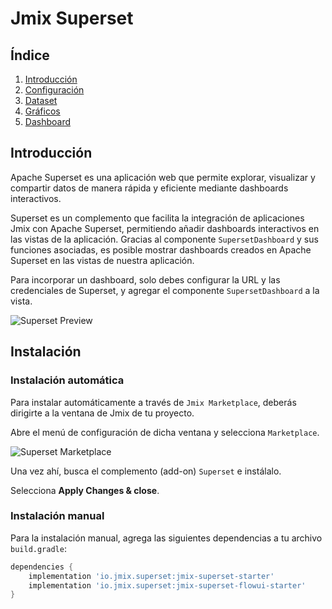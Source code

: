 # Jmix Superset

## Índice
1. [Introducción](Superset.md#Introducción)
2. [Configuración](Superset_config.md#Configuración)
3. [Dataset](Superset_dataset.md#Dataset)
4. [Gráficos](Superset_graficos.md#Gráficos)
5. [Dashboard](Superset_dashboard.md#Dashboard)

## Introducción
Apache Superset es una aplicación web que permite explorar, visualizar y compartir datos de manera rápida y eficiente mediante dashboards interactivos.

Superset es un complemento que facilita la integración de aplicaciones Jmix con Apache Superset, permitiendo añadir dashboards interactivos en las vistas de la aplicación. Gracias al componente `SupersetDashboard` y sus funciones asociadas, es posible mostrar dashboards creados en Apache Superset en las vistas de nuestra aplicación.

Para incorporar un dashboard, solo debes configurar la URL y las credenciales de Superset, y agregar el componente `SupersetDashboard` a la vista.

![Superset Preview](https://docs.jmix.io/jmix/superset/_images/overview-embedded-dashboard.png)

## Instalación

### Instalación automática
Para instalar automáticamente a través de `Jmix Marketplace`, deberás dirigirte a la ventana de Jmix de tu proyecto.

Abre el menú de configuración de dicha ventana y selecciona `Marketplace`. 

![Superset Marketplace](https://docs.jmix.io/jmix/_images/addons/toolbar.png)

Una vez ahí, busca el complemento (add-on) `Superset` e instálalo.

Selecciona **Apply Changes & close**.

### Instalación manual
Para la instalación manual, agrega las siguientes dependencias a tu archivo `build.gradle`:

```gradle
dependencies {
    implementation 'io.jmix.superset:jmix-superset-starter'
    implementation 'io.jmix.superset:jmix-superset-flowui-starter'
}
```